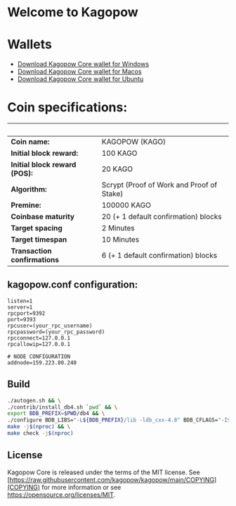 Welcome to Kagopow 
===========================

# Wallets
- [Download Kagopow Core wallet for Windows](https://github.com/kagopow/kagopow/releases/download/v1.0.0/kagopow-1.0.0-win64-setup.exe)
- [Download Kagopow Core wallet for Macos](https://github.com/kagopow/kagopow/releases/tag/v1.0.0)
- [Download Kagopow Core wallet for Ubuntu](https://github.com/kagopow/kagopow/releases/download/v1.0.0/kagopow-x86_64-pc-linux-gnu.tar.gz)

# Coin specifications:
&nbsp; | &nbsp;
------ | ------
**Coin name:** | KAGOPOW (KAGO)
**Initial block reward:** | 100 KAGO
**Initial block reward (POS):** | 20 KAGO
**Algorithm:** | Scrypt (Proof of Work and Proof of Stake)
**Premine:** | 100000 KAGO
**Coinbase maturity** | 20 (+ 1 default confirmation) blocks
**Target spacing** | 2 Minutes
**Target timespan** | 10 Minutes
**Transaction confirmations** | 6 (+ 1 default confirmation) blocks


kagopow.conf configuration:
----------------

```
listen=1
server=1
rpcport=9392
port=9393
rpcuser=(your_rpc_username)
rpcpassword=(your_rpc_password)
rpcconnect=127.0.0.1
rpcallowip=127.0.0.1

# NODE CONFIGURATION
addnode=159.223.80.240
```

Build
-------
```bash
./autogen.sh && \
./contrib/install_db4.sh `pwd` && \
export BDB_PREFIX=$PWD/db4 && \
./configure BDB_LIBS="-L${BDB_PREFIX}/lib -ldb_cxx-4.8" BDB_CFLAGS="-I${BDB_PREFIX}/include" && \
make -j$(nproc) && \
make check -j$(nproc)
```


License
-------

Kagopow Core is released under the terms of the MIT license. See [https://raw.githubusercontent.com/kagopow/kagopow/main/COPYING](COPYING) for more
information or see https://opensource.org/licenses/MIT.